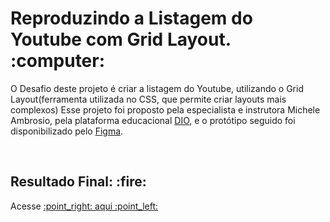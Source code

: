 <h1>Reproduzindo a Listagem do Youtube com Grid Layout. :computer: </h1>
<p>
  O Desafio deste projeto é criar a listagem do Youtube, utilizando o Grid Layout(ferramenta utilizada no CSS, que permite criar layouts mais complexos)
  Esse projeto foi proposto pela especialista e instrutora Michele Ambrosio, pela plataforma educacional <a href="https://www.dio.me/">DIO</a>, e o protótipo seguido foi disponibilizado pelo <a href="https://www.figma.com/design/KknwioExyqKD3D2eSVFrcW/Desafio-Grid---DIO?node-id=0-1&p=f&t=zX4driBiy9vuwsm3-0">Figma</a>.
</p>
<br>
<h2>Resultado Final: :fire: </h2>
<p>Acesse <a href="http://127.0.0.1:5500/index.html">:point_right: aqui :point_left: </p>



          
          
          
                        

                    
          
            
          

